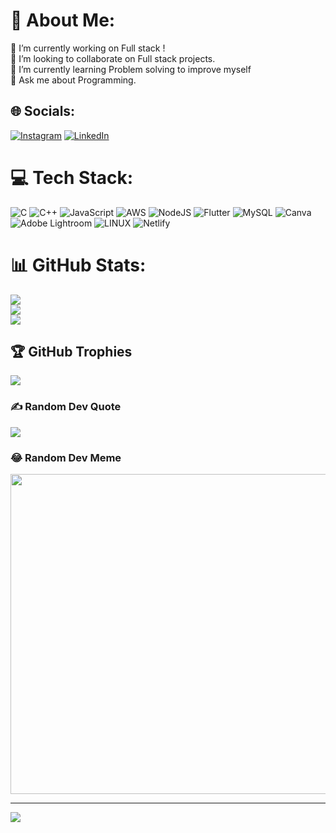 # 💫 About Me:
🔭 I’m currently working on Full stack !<br>👯 I’m looking to collaborate on Full stack projects.<br>🌱 I’m currently learning Problem solving to improve myself<br>💬 Ask me about Programming.


## 🌐 Socials:
[![Instagram](https://img.shields.io/badge/Instagram-%23E4405F.svg?logo=Instagram&logoColor=white)](https://instagram.com/_keerthi_.__) [![LinkedIn](https://img.shields.io/badge/LinkedIn-%230077B5.svg?logo=linkedin&logoColor=white)](https://linkedin.com/in/keerthika-m-138004218) 

# 💻 Tech Stack:
![C](https://img.shields.io/badge/c-%2300599C.svg?style=flat-square&logo=c&logoColor=white) ![C++](https://img.shields.io/badge/c++-%2300599C.svg?style=flat-square&logo=c%2B%2B&logoColor=white) ![JavaScript](https://img.shields.io/badge/javascript-%23323330.svg?style=flat-square&logo=javascript&logoColor=%23F7DF1E) ![AWS](https://img.shields.io/badge/AWS-%23FF9900.svg?style=flat-square&logo=amazon-aws&logoColor=white) ![NodeJS](https://img.shields.io/badge/node.js-6DA55F?style=flat-square&logo=node.js&logoColor=white) ![Flutter](https://img.shields.io/badge/Flutter-%2302569B.svg?style=flat-square&logo=Flutter&logoColor=white) ![MySQL](https://img.shields.io/badge/mysql-%2300f.svg?style=flat-square&logo=mysql&logoColor=white) ![Canva](https://img.shields.io/badge/Canva-%2300C4CC.svg?style=flat-square&logo=Canva&logoColor=white) ![Adobe Lightroom](https://img.shields.io/badge/Adobe%20Lightroom-31A8FF.svg?style=flat-square&logo=Adobe%20Lightroom&logoColor=white) ![LINUX](https://img.shields.io/badge/Linux-FCC624?style=flat-square&logo=linux&logoColor=black) ![Netlify](https://img.shields.io/badge/netlify-%23000000.svg?style=flat-square&logo=netlify&logoColor=#00C7B7)
# 📊 GitHub Stats:
![](https://github-readme-stats.vercel.app/api?username=keerthika-m05&theme=dark&hide_border=false&include_all_commits=false&count_private=false)<br/>
![](https://github-readme-streak-stats.herokuapp.com/?user=keerthika-m05&theme=dark&hide_border=false)<br/>
![](https://github-readme-stats.vercel.app/api/top-langs/?username=keerthika-m05&theme=dark&hide_border=false&include_all_commits=false&count_private=false&layout=compact)

## 🏆 GitHub Trophies
![](https://github-profile-trophy.vercel.app/?username=keerthika-m05&theme=radical&no-frame=false&no-bg=true&margin-w=4)

### ✍️ Random Dev Quote
![](https://quotes-github-readme.vercel.app/api?type=horizontal&theme=radical)

### 😂 Random Dev Meme
<img src="https://random-memer.herokuapp.com/" width="512px"/>

---
[![](https://visitcount.itsvg.in/api?id=keerthika-m05&icon=0&color=0)](https://visitcount.itsvg.in)

<!-- Proudly created with GPRM ( https://gprm.itsvg.in ) -->
